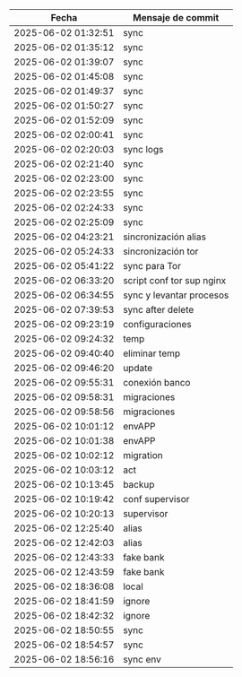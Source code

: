 | Fecha                | Mensaje de commit                          |
|----------------------|----------------------------------------------|
| 2025-06-02 01:32:51 | sync |
| 2025-06-02 01:35:12 | sync |
| 2025-06-02 01:39:07 | sync |
| 2025-06-02 01:45:08 | sync |
| 2025-06-02 01:49:37 | sync |
| 2025-06-02 01:50:27 | sync |
| 2025-06-02 01:52:09 | sync |
| 2025-06-02 02:00:41 | sync |
| 2025-06-02 02:20:03 | sync logs |
| 2025-06-02 02:21:40 | sync |
| 2025-06-02 02:23:00 | sync |
| 2025-06-02 02:23:55 | sync |
| 2025-06-02 02:24:33 | sync |
| 2025-06-02 02:25:09 | sync |
| 2025-06-02 04:23:21 | sincronización alias |
| 2025-06-02 05:24:33 | sincronización tor |
| 2025-06-02 05:41:22 | sync para Tor |
| 2025-06-02 06:33:20 | script conf tor sup nginx |
| 2025-06-02 06:34:55 | sync y levantar procesos |
| 2025-06-02 07:39:53 | sync after delete |
| 2025-06-02 09:23:19 | configuraciones |
| 2025-06-02 09:24:32 | temp |
| 2025-06-02 09:40:40 | eliminar temp |
| 2025-06-02 09:46:20 | update |
| 2025-06-02 09:55:31 | conexión banco |
| 2025-06-02 09:58:31 | migraciones |
| 2025-06-02 09:58:56 | migraciones |
| 2025-06-02 10:01:12 | envAPP |
| 2025-06-02 10:01:38 | envAPP |
| 2025-06-02 10:02:12 | migration |
| 2025-06-02 10:03:12 | act |
| 2025-06-02 10:13:45 | backup |
| 2025-06-02 10:19:42 | conf supervisor |
| 2025-06-02 10:20:13 | supervisor |
| 2025-06-02 12:25:40 | alias |
| 2025-06-02 12:42:03 | alias |
| 2025-06-02 12:43:33 | fake bank |
| 2025-06-02 12:43:59 | fake bank |
| 2025-06-02 18:36:08 | local |
| 2025-06-02 18:41:59 | ignore |
| 2025-06-02 18:42:32 | ignore |
| 2025-06-02 18:50:55 | sync |
| 2025-06-02 18:54:57 | sync |
| 2025-06-02 18:56:16 | sync env |
